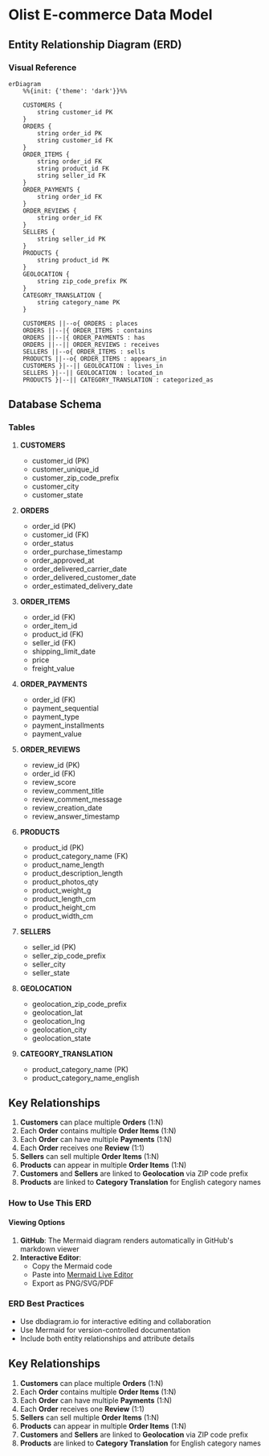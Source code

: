 # Olist E-commerce Data Model

## Entity Relationship Diagram (ERD)

### Visual Reference

```mermaid
erDiagram
    %%{init: {'theme': 'dark'}}%%
    
    CUSTOMERS {
        string customer_id PK
    }
    ORDERS {
        string order_id PK
        string customer_id FK
    }
    ORDER_ITEMS {
        string order_id FK
        string product_id FK
        string seller_id FK
    }
    ORDER_PAYMENTS {
        string order_id FK
    }
    ORDER_REVIEWS {
        string order_id FK
    }
    SELLERS {
        string seller_id PK
    }
    PRODUCTS {
        string product_id PK
    }
    GEOLOCATION {
        string zip_code_prefix PK
    }
    CATEGORY_TRANSLATION {
        string category_name PK
    }

    CUSTOMERS ||--o{ ORDERS : places
    ORDERS ||--|{ ORDER_ITEMS : contains
    ORDERS ||--|{ ORDER_PAYMENTS : has
    ORDERS ||--|| ORDER_REVIEWS : receives
    SELLERS ||--o{ ORDER_ITEMS : sells
    PRODUCTS ||--o{ ORDER_ITEMS : appears_in
    CUSTOMERS }|--|| GEOLOCATION : lives_in
    SELLERS }|--|| GEOLOCATION : located_in
    PRODUCTS }|--|| CATEGORY_TRANSLATION : categorized_as
```

## Database Schema

### Tables

1. **CUSTOMERS**
   - customer_id (PK)
   - customer_unique_id
   - customer_zip_code_prefix
   - customer_city
   - customer_state

2. **ORDERS**
   - order_id (PK)
   - customer_id (FK)
   - order_status
   - order_purchase_timestamp
   - order_approved_at
   - order_delivered_carrier_date
   - order_delivered_customer_date
   - order_estimated_delivery_date

3. **ORDER_ITEMS**
   - order_id (FK)
   - order_item_id
   - product_id (FK)
   - seller_id (FK)
   - shipping_limit_date
   - price
   - freight_value

4. **ORDER_PAYMENTS**
   - order_id (FK)
   - payment_sequential
   - payment_type
   - payment_installments
   - payment_value

5. **ORDER_REVIEWS**
   - review_id (PK)
   - order_id (FK)
   - review_score
   - review_comment_title
   - review_comment_message
   - review_creation_date
   - review_answer_timestamp

6. **PRODUCTS**
   - product_id (PK)
   - product_category_name (FK)
   - product_name_length
   - product_description_length
   - product_photos_qty
   - product_weight_g
   - product_length_cm
   - product_height_cm
   - product_width_cm

7. **SELLERS**
   - seller_id (PK)
   - seller_zip_code_prefix
   - seller_city
   - seller_state

8. **GEOLOCATION**
   - geolocation_zip_code_prefix
   - geolocation_lat
   - geolocation_lng
   - geolocation_city
   - geolocation_state

9. **CATEGORY_TRANSLATION**
   - product_category_name (PK)
   - product_category_name_english

## Key Relationships

1. **Customers** can place multiple **Orders** (1:N)
2. Each **Order** contains multiple **Order Items** (1:N)
3. Each **Order** can have multiple **Payments** (1:N)
4. Each **Order** receives one **Review** (1:1)
5. **Sellers** can sell multiple **Order Items** (1:N)
6. **Products** can appear in multiple **Order Items** (1:N)
7. **Customers** and **Sellers** are linked to **Geolocation** via ZIP code prefix
8. **Products** are linked to **Category Translation** for English category names

### How to Use This ERD

#### Viewing Options
1. **GitHub**: The Mermaid diagram renders automatically in GitHub's markdown viewer
2. **Interactive Editor**: 
   - Copy the Mermaid code
   - Paste into [Mermaid Live Editor](https://mermaid.live/)
   - Export as PNG/SVG/PDF

### ERD Best Practices
- Use dbdiagram.io for interactive editing and collaboration
- Use Mermaid for version-controlled documentation
- Include both entity relationships and attribute details

## Key Relationships

1. **Customers** can place multiple **Orders** (1:N)
2. Each **Order** contains multiple **Order Items** (1:N)
3. Each **Order** can have multiple **Payments** (1:N)
4. Each **Order** receives one **Review** (1:1)
5. **Sellers** can sell multiple **Order Items** (1:N)
6. **Products** can appear in multiple **Order Items** (1:N)
7. **Customers** and **Sellers** are linked to **Geolocation** via ZIP code prefix
8. **Products** are linked to **Category Translation** for English category names
